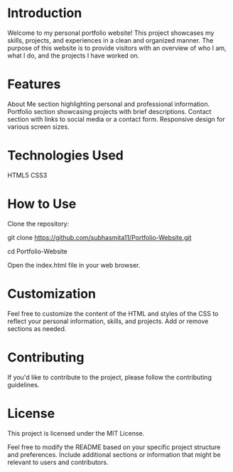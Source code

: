 # Introduction
Welcome to my personal portfolio website! This project showcases my skills, projects, and experiences in a clean and organized manner. The purpose of this website is to provide visitors with an overview of who I am, what I do, and the projects I have worked on.

# Features
About Me section highlighting personal and professional information.
Portfolio section showcasing projects with brief descriptions.
Contact section with links to social media or a contact form.
Responsive design for various screen sizes.

# Technologies Used
HTML5
CSS3


# How to Use
Clone the repository:

git clone https://github.com/subhasmita11/Portfolio-Website.git

cd Portfolio-Website

Open the index.html file in your web browser.
# Customization
Feel free to customize the content of the HTML and styles of the CSS to reflect your personal information, skills, and projects. Add or remove sections as needed.

# Contributing
If you'd like to contribute to the project, please follow the contributing guidelines.

# License
This project is licensed under the MIT License.

Feel free to modify the README based on your specific project structure and preferences. Include additional sections or information that might be relevant to users and contributors.
